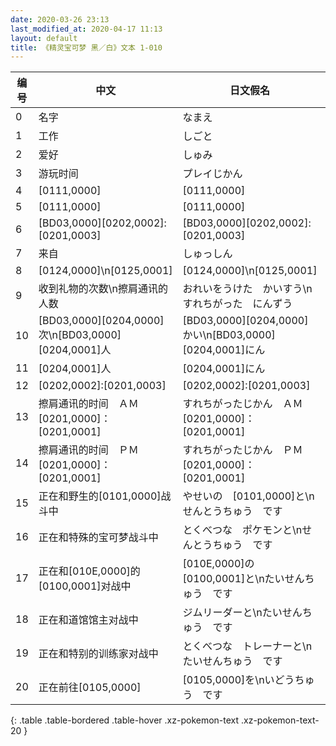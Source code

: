```yaml
---
date: 2020-03-26 23:13
last_modified_at: 2020-04-17 11:13
layout: default
title: 《精灵宝可梦 黑／白》文本 1-010
---
```

| 编号 | 中文 | 日文假名 | 日文汉字 |
| ---- | ---- | ---- | --- |
| 0 | 名字 | なまえ | 名前 |
| 1 | 工作 | しごと | 仕事 |
| 2 | 爱好 | しゅみ | 趣味 |
| 3 | 游玩时间 | プレイじかん | プレイ時間 |
| 4 | [0111,0000] | [0111,0000] | [0111,0000] |
| 5 | [0111,0000] | [0111,0000] | [0111,0000] |
| 6 | [BD03,0000][0202,0002]:[0201,0003] | [BD03,0000][0202,0002]:[0201,0003] | [BD03,0000][0202,0002]:[0201,0003] |
| 7 | 来自 | しゅっしん | 出身 |
| 8 | [0124,0000]\n[0125,0001] | [0124,0000]\n[0125,0001] | [0124,0000]\n[0125,0001] |
| 9 | 收到礼物的次数\n擦肩通讯的人数 | おれいをうけた　かいすう\nすれちがった　にんずう | お礼を受けた　回数\nすれ違った　人数 |
| 10 | [BD03,0000][0204,0000]次\n[BD03,0000][0204,0001]人 | [BD03,0000][0204,0000]かい\n[BD03,0000][0204,0001]にん | [BD03,0000][0204,0000]回\n[BD03,0000][0204,0001]人 |
| 11 | [0204,0001]人 | [0204,0001]にん | [0204,0001]人 |
| 12 | [0202,0002]:[0201,0003] | [0202,0002]:[0201,0003] | [0202,0002]:[0201,0003] |
| 13 | 擦肩通讯的时间　ＡＭ[0201,0000]：[0201,0001] | すれちがったじかん　ＡＭ[0201,0000]：[0201,0001] | すれ違った時間　ＡＭ[0201,0000]：[0201,0001] |
| 14 | 擦肩通讯的时间　ＰＭ[0201,0000]：[0201,0001] | すれちがったじかん　ＰＭ[0201,0000]：[0201,0001] | すれ違った時間　ＰＭ[0201,0000]：[0201,0001] |
| 15 | 正在和野生的[0101,0000]战斗中 | やせいの　[0101,0000]と\nせんとうちゅう　です | 野生の　[0101,0000]と\n戦闘中です |
| 16 | 正在和特殊的宝可梦战斗中 | とくべつな　ポケモンと\nせんとうちゅう　です | 特別な　ポケモンと\n戦闘中です |
| 17 | 正在和[010E,0000]的　[0100,0001]对战中 | [010E,0000]の　[0100,0001]と\nたいせんちゅう　です | [010E,0000]の　[0100,0001]と\n対戦中です |
| 18 | 正在和道馆馆主对战中 | ジムリーダーと\nたいせんちゅう　です | ジムリーダーと\n対戦中です |
| 19 | 正在和特别的训练家对战中 | とくべつな　トレーナーと\nたいせんちゅう　です | 特別な　トレーナーと\n対戦中です |
| 20 | 正在前往[0105,0000] | [0105,0000]を\nいどうちゅう　です | [0105,0000]を\n移動中です |
{: .table .table-bordered .table-hover .xz-pokemon-text .xz-pokemon-text-20 }